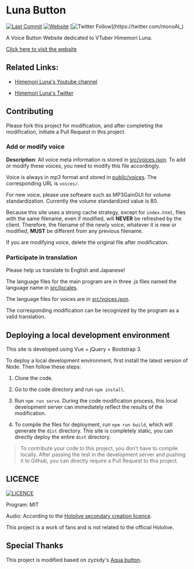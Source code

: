 # Luna Button
[![Last Commit](https://img.shields.io/github/last-commit/monoai/luna-button)]()
[![Website](https://img.shields.io/website?url=https%3A%2F%2Fluna-button.vercel.app)](https://luna-button.vercel.app)
[![Twitter Follow](https://img.shields.io/twitter/follow/monoAI_)](https://twitter.com/monoAI_)

A Voice Button Website dedicated to VTuber Himemori Luna.

[Click here to visit the website](https://luna-button.vercel.app)

## Related Links:

* [Himemori Luna's Youtube channel](https://www.youtube.com/channel/UCa9Y57gfeY0Zro_noHRVrnw)

* [Himemori Luna's Twitter](https://twitter.com/himemoriluna)

## Contributing

Please fork this project for modification, and after completing the modification, initiate a Pull Request in this project.

### Add or modify voice

**Description**: All voice meta information is stored in [src/voices.json](src/voices.json). To add or modify these voices, you need to modify this file accordingly.

Voice is always in mp3 format and stored in [public/voices](public/voices). The corresponding URL is `voices/`.

For new voice, please use software such as MP3GainGUI for volume standardization. Currently the volume standardized value is 80.

Because this site uses a strong cache strategy, except for `index.html`, files with the same filename, even if modified, will **NEVER** be refreshed by the client. Therefore, the filename of the newly voice, whatever it is new or modified, **MUST** be different from any previous filename.

If you are modifying voice, delete the original file after modification.

### Participate in translation

Please help us translate to English and Japanese!

The language files for the main program are in three .js files named the language name in [src/locales](src/locales).

The language files for voices are in [src/voices.json](src/voices.json).

The corresponding modification can be recognized by the program as a valid translation.

## Deploying a local development environment

This site is developed using Vue + jQuery + Bootstrap 3.

To deploy a local development environment, first install the latest version of Node. Then follow these steps:

1. Clone the code.

2. Go to the code directory and run `npm install`.

3. Run `npm run serve`. During the code modification process, this local development server can immediately reflect the results of the modification.

4. To compile the files for deployment, run `npm run build`, which will generate the `dist` directory. This site is completely static, you can directly deploy the entire `dist` directory.

> To contribute your code to this project, you don't have to compile locally. After passing the test in the development server and pushing it to Github, you can directly require a Pull Request to this project.

## LICENCE
[![LICENCE](https://img.shields.io/github/license/monoai/luna-button)](LICENCE)

Program: MIT

Audio: According to the [Hololive secondary creation licence](https://www.hololive.tv/terms).

This project is a work of fans and is not related to the official Hololive.

## Special Thanks

This project is modified based on zyzsdy's [Aqua button](https://github.com/zyzsdy/aqua-button).
